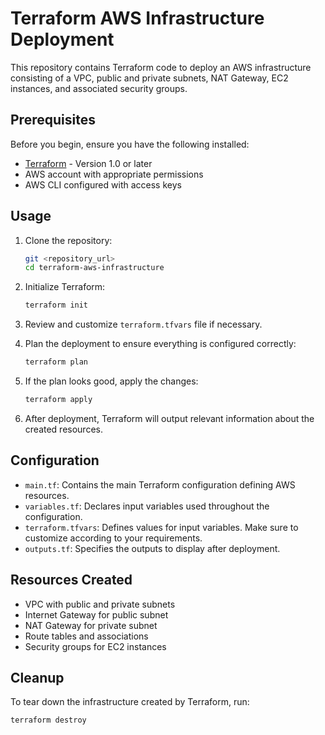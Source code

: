 # Terraform AWS Infrastructure Deployment

This repository contains Terraform code to deploy an AWS infrastructure consisting of a VPC, public and private subnets, NAT Gateway, EC2 instances, and associated security groups.

## Prerequisites

Before you begin, ensure you have the following installed:

- [Terraform](https://www.terraform.io/downloads.html) - Version 1.0 or later
- AWS account with appropriate permissions
- AWS CLI configured with access keys

## Usage

1. Clone the repository:

    ```bash
    git <repository_url>
    cd terraform-aws-infrastructure
    ```

2. Initialize Terraform:

    ```bash
    terraform init
    ```

3. Review and customize `terraform.tfvars` file if necessary.

4. Plan the deployment to ensure everything is configured correctly:

    ```bash
    terraform plan
    ```

5. If the plan looks good, apply the changes:

    ```bash
    terraform apply
    ```

6. After deployment, Terraform will output relevant information about the created resources.

## Configuration

- `main.tf`: Contains the main Terraform configuration defining AWS resources.
- `variables.tf`: Declares input variables used throughout the configuration.
- `terraform.tfvars`: Defines values for input variables. Make sure to customize according to your requirements.
- `outputs.tf`: Specifies the outputs to display after deployment.

## Resources Created

- VPC with public and private subnets
- Internet Gateway for public subnet
- NAT Gateway for private subnet
- Route tables and associations
- Security groups for EC2 instances

## Cleanup

To tear down the infrastructure created by Terraform, run:

```bash
terraform destroy
